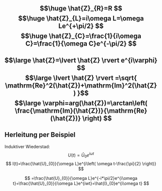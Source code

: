 $$\huge
\hat{Z}_{R}=R
$$
$$\huge
\hat{Z}_{L}=i\omega L=\omega Le^{+\pi/2}
$$
$$\huge
\hat{Z}_{C}=\frac{1}{i\omega C}=\frac{1}{\omega C}e^{-\pi/2}
$$
---
$$\large
\hat{Z}=\lvert \hat{Z} \rvert e^{i\varphi}
$$
$$\large
\lvert \hat{Z} \rvert =\sqrt{ \mathrm{Re}^2(\hat{Z})+\mathrm{Im}^2(\hat{Z}) }$$
$$\large
\varphi=arg(\hat{Z})=\arctan\left( \frac{\mathrm{Im}(\hat{Z})}{\mathrm{Re}(\hat{Z})} \right)
$$
---
## Herleitung per Beispiel
Induktiver Wiederstad:
$$
U(t)=\hat{U}_{0}e^{i\omega t}
$$
$$
I(t)=\frac{\hat{U}_{0}}{\omega L}e^{i\left( \omega t-\frac{\pi}{2} \right)}
$$

$$
 =\frac{\hat{U}_{0}}{\omega L}e^{-i*\pi/2}e^{i\omega t}=\frac{\hat{U}_{0}}{i\omega L}e^{iwt}=\hat{I}_{0}e^{i\omega t}
$$
